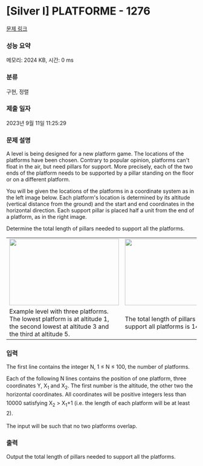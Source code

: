 # [Silver I] PLATFORME - 1276 

[문제 링크](https://www.acmicpc.net/problem/1276) 

### 성능 요약

메모리: 2024 KB, 시간: 0 ms

### 분류

구현, 정렬

### 제출 일자

2023년 9월 11일 11:25:29

### 문제 설명

<p>A level is being designed for a new platform game. The locations of the platforms have been chosen. Contrary to popular opinion, platforms can't float in the air, but need pillars for support. More precisely, each of the two ends of the platform needs to be supported by a pillar standing on the floor or on a different platform. </p>

<p>You will be given the locations of the platforms in a coordinate system as in the left image below. Each platform's location is determined by its altitude (vertical distance from the ground) and the start and end coordinates in the horizontal direction. Each support pillar is placed half a unit from the end of a platform, as in the right image. </p>

<p>Determine the total length of pillars needed to support all the platforms. </p>

<table class="table table-bordered td-center">
	<tbody>
		<tr>
			<td style="width:50%;"><img alt="" src="" style="width: 290px; height: 176px;"></td>
			<td style="width:50%;"><img alt="" src="" style="width: 291px; height: 176px;"></td>
		</tr>
		<tr>
			<td style="width:50%;">Example level with three platforms. The lowest platform is at altitude 1, the second lowest at altitude 3 and the third at altitude 5.</td>
			<td style="width:50%;">The total length of pillars needed to support all platforms is 14.</td>
		</tr>
	</tbody>
</table>

### 입력 

 <p>The first line contains the integer N, 1 ≤ N ≤ 100, the number of platforms. </p>

<p>Each of the following N lines contains the position of one platform, three coordinates Y, X<sub>1</sub> and X<sub>2</sub>. <span style="line-height:1.6em">The first number is the altitude, the other two the horizontal coordinates. All coordinates will be positive integers less than 10000 satisfying X<sub>2</sub> > X<sub>1</sub>+1 (i.e. the length of each platform will be at least 2). </span></p>

<p>The input will be such that no two platforms overlap. </p>

### 출력 

 <p>Output the total length of pillars needed to support all the platforms. </p>

